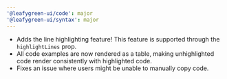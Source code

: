 ```yaml
---
'@leafygreen-ui/code': major
'@leafygreen-ui/syntax': major
---
```


- Adds the line highlighting feature! This feature is supported through the `highlightLines` prop.
- All code examples are now rendered as a table, making unhighlighted code render consistently with highlighted code.
- Fixes an issue where users might be unable to manually copy code.
